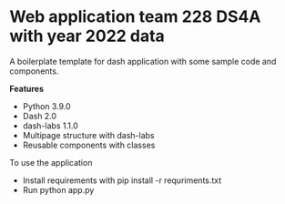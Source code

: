 # Web application team 228 DS4A with year 2022 data 

A boilerplate template for dash application with some sample code and components.

**Features**
- Python 3.9.0 
- Dash 2.0
- dash-labs 1.1.0
- Multipage structure with dash-labs
- Reusable components with classes

To use the application

- Install requirements with pip install -r requriments.txt
- Run python app.py



